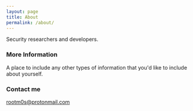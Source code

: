 ```yaml
---
layout: page
title: About
permalink: /about/
---
```


Security researchers and developers.

### More Information

A place to include any other types of information that you'd like to include about yourself.

### Contact me

[rootm0s@protonmail.com](mailto:rootm0s@protonmail.com)
